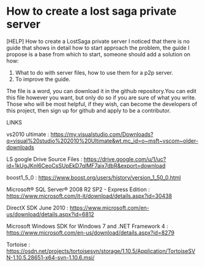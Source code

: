 # How to create a lost saga private server

[HELP] How to create a LostSaga private server
I noticed that there is no guide that shows in detail how to start approach the problem, the guide I propose is a base from which to start, someone should add a solution on how:

1) What to do with server files, how to use them for a p2p server.
2) To improve the guide.

The file is a word, you can download it in the github repository.You can edit this file however you want, but only do so if you are sure of what you write. Those who will be most helpful, if they wish, can become the developers of this project, then sign up for github and apply to be a contributor.


LINKS

vs2010 ultimate : https://my.visualstudio.com/Downloads?q=visual%20studio%202010%20Ultimate&wt.mc_id=o~msft~vscom~older-downloads

LS google Drive Source Files : https://drive.google.com/u/1/uc?id=1kUgJKnl6CeoCsSUpEkD7qIMF7aix7dbR&export=download

boost1_5_0  : https://www.boost.org/users/history/version_1_50_0.html

Microsoft® SQL Server® 2008 R2 SP2 - Express Edition : https://www.microsoft.com/it-it/download/details.aspx?id=30438

DirectX SDK June 2010 : https://www.microsoft.com/en-us/download/details.aspx?id=6812

Microsoft Windows SDK for Windows 7 and .NET Framework 4 : https://www.microsoft.com/en-us/download/details.aspx?id=8279

Tortoise : https://osdn.net/projects/tortoisesvn/storage/1.10.5/Application/TortoiseSVN-1.10.5.28651-x64-svn-1.10.6.msi/
